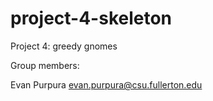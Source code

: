 # project-4-skeleton
Project 4: greedy gnomes

Group members:

Evan Purpura evan.purpura@csu.fullerton.edu
